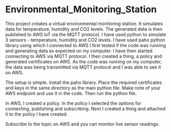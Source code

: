 # Environmental_Monitoring_Station
This project creates a virtual environmental monitoring station. It simulates data for  temperature, humidity and CO2 levels. The generated data is then published to AWS IoT via the MQTT protocol.
I have used python to simulate 3 sensors - temperature, humidity and CO2 levels.
I have used paho python library using which I connected to AWS
I first tested if the code was running and generating data as expected on my computer.
I have then started connecting to AWS via MQTT protocol.
I then created a thing, a policy and generated certificates on AWS.
As the code was running on my computer, the data was being transmitted via MQTT protocol and I was able to see it on AWS.


The setup is simple. Install the paho library. Place the required certificates and keys in the same directory as the main python file. Make note of your AWS endpoint and use it in the code. Then run the python file. 

In AWS,  I created a policy. In the policy I selected the options for connecting, publishing and subscribing. Next I created a thing and attached it to the policy I have created.

Subscribe to the topic on AWS and you can monitor live sensor readings.
